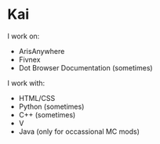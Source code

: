# Kai
I work on:
- ArisAnywhere
- Fivnex
- Dot Browser Documentation (sometimes)

I work with:
- HTML/CSS
- Python (sometimes)
- C++ (sometimes)
- V
- Java (only for occassional MC mods)
